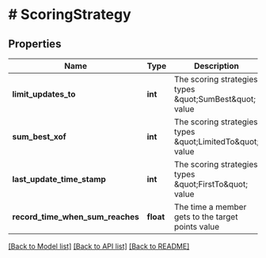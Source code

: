 # # ScoringStrategy

## Properties

Name | Type | Description | Notes
------------ | ------------- | ------------- | -------------
**limit_updates_to** | **int** | The scoring strategies types \&quot;SumBest\&quot; value |
**sum_best_xof** | **int** | The scoring strategies types \&quot;LimitedTo\&quot; value |
**last_update_time_stamp** | **int** | The scoring strategies types \&quot;FirstTo\&quot; value |
**record_time_when_sum_reaches** | **float** | The time a member gets to the target points value |

[[Back to Model list]](../../README.md#models) [[Back to API list]](../../README.md#endpoints) [[Back to README]](../../README.md)

